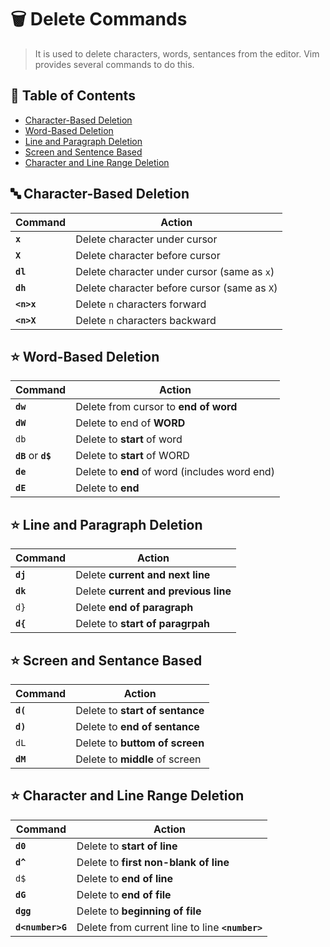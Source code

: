 # 🗑️ Delete Commands
> It is used to delete characters, words, sentances from the editor. Vim provides several commands to do this.
## 📅 Table of Contents
- [Character-Based Deletion](#🔤-character-based-deletion)
- [Word-Based Deletion](#⭐-word-based-deletion)
- [Line and Paragraph Deletion](#⭐-line-and-paragraph-deletion)
- [Screen and Sentence Based](#⭐-screen-and-sentance-based)
- [Character and Line Range Deletion](#⭐-character-and-line-range-deletion)

## 🔤 Character-Based Deletion
| Command | Action |
|---------|--------|
| **`x`** | Delete character under cursor |
| **`X`** | Delete character before cursor |
| **`dl`** | Delete character under cursor (same as `x`) |
| **`dh`** | Delete character before cursor (same as `X`) |
| **`<n>x`** | Delete `n` characters forward |
| **`<n>X`** | Delete `n` characters backward |

## ⭐ Word-Based Deletion
| Command | Action |
|---------|--------|
| **`dw`** | Delete from cursor to **end of word** |
| **`dW`** | Delete to end of **WORD** |
 | `db` | Delete to **start** of word|
| **`dB`** or **`d$`** | Delete to **start** of WORD |
| **`de`** | Delete to **end** of word (includes word end) |
| **`dE`** | Delete to **end**


## ⭐ Line and Paragraph Deletion
| Command | Action |
|---------|--------|
| **`dj`** | Delete **current and next line** |
| **`dk`** | Delete **current and previous line** |
 | `d}` | Delete **end of paragraph** | 
| **`d{`** | Delete to **start of paragrpah** | 

## ⭐ Screen and Sentance Based
| Command | Action |
|---------|--------|
| **`d(`** | Delete to **start of sentance** |
| **`d)`** | Delete to **end of sentance** | 
 | `dL` | Delete to **buttom of screen** | 
| **`dM`** | Delete to **middle** of screen | 

## ⭐ Character and Line Range Deletion
| Command | Action |
|---------|--------|
| **`d0`** | Delete to **start of line** |
| **`d^`** | Delete to **first non-blank of line** | 
 | `d$` | Delete to **end of line** | 
| **`dG`** | Delete to **end of file** |
| **`dgg`** | Delete to **beginning of file** | 
| **`d<number>G`** | Delete from current line to line **`<number>`** | 